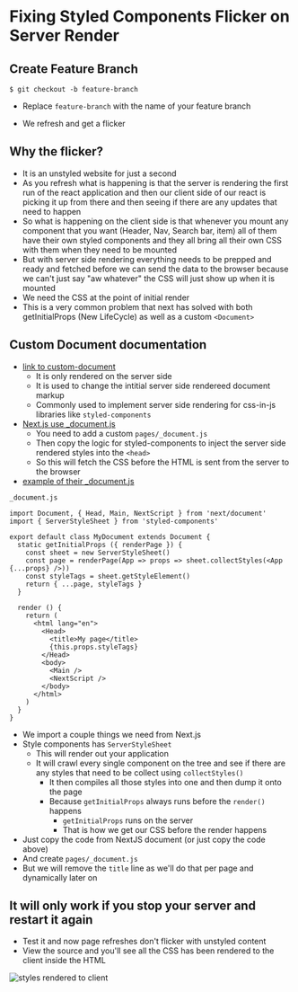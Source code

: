 # Fixing Styled Components Flicker on Server Render
## Create Feature Branch
`$ git checkout -b feature-branch`

* Replace `feature-branch` with the name of your feature branch

* We refresh and get a flicker

## Why the flicker?
* It is an unstyled website for just a second
* As you refresh what is happening is that the server is rendering the first run of the react application and then our client side of our react is picking it up from there and then seeing if there are any updates that need to happen
* So what is happening on the client side is that whenever you mount any component that you want (Header, Nav, Search bar, item) all of them have their own styled components and they all bring all their own CSS with them when they need to be mounted
* But with server side rendering everything needs to be prepped and ready and fetched before we can send the data to the browser because we can't just say "aw whatever" the CSS will just show up when it is mounted
* We need the CSS at the point of initial render
* This is a very common problem that next has solved with both getInitialProps (New LifeCycle) as well as a custom `<Document>`

## Custom Document documentation
* [link to custom-document](https://nextjs.org/docs/#custom-document)
    - It is only rendered on the server side
    - It is used to change the intitial server side rendereed document markup
    - Commonly used to implement server side rendering for css-in-js libraries like `styled-components`
* [Next.js use _document.js](https://www.styled-components.com/docs/advanced)
    - You need to add a custom `pages/_document.js`
    - Then copy the logic for styled-components to inject the server side rendered styles into the `<head>`
    - So this will fetch the CSS before the HTML is sent from the server to the browser
* [example of their _document.js](https://github.com/zeit/next.js/blob/master/examples/with-styled-components/pages/_document.js)

`_document.js`

```
import Document, { Head, Main, NextScript } from 'next/document'
import { ServerStyleSheet } from 'styled-components'

export default class MyDocument extends Document {
  static getInitialProps ({ renderPage }) {
    const sheet = new ServerStyleSheet()
    const page = renderPage(App => props => sheet.collectStyles(<App {...props} />))
    const styleTags = sheet.getStyleElement()
    return { ...page, styleTags }
  }

  render () {
    return (
      <html lang="en">
        <Head>
          <title>My page</title>
          {this.props.styleTags}
        </Head>
        <body>
          <Main />
          <NextScript />
        </body>
      </html>
    )
  }
}
```

* We import a couple things we need from Next.js
* Style components has `ServerStyleSheet`
    - This will render out your application
    - It will crawl every single component on the tree and see if there are any styles that need to be collect using `collectStyles()`
        + It then compiles all those styles into one and then dump it onto the page
        + Because `getInitialProps` always runs before the `render()` happens
            * `getInitialProps` runs on the server
            * That is how we get our CSS before the render happens
* Just copy the code from NextJS document (or just copy the code above)
* And create `pages/_document.js`
* But we will remove the `title` line as we'll do that per page and dynamically later on

## It will only work if you stop your server and restart it again
* Test it and now page refreshes don't flicker with unstyled content
* View the source and you'll see all the CSS has been rendered to the client inside the HTML

![styles rendered to client](https://i.imgur.com/hICGe8R.png)
